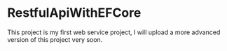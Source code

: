 # RestfulApiWithEFCore
 This project is my first web service project, I will upload a more advanced version of this project very soon.
